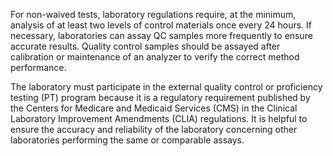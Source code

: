 For non-waived tests, laboratory regulations require, at the minimum, analysis of at least two levels of control materials once every 24 hours. If necessary, laboratories can assay QC samples more frequently to ensure accurate results. Quality control samples should be assayed after calibration or maintenance of an analyzer to verify the correct method performance.

The laboratory must participate in the external quality control or proficiency testing (PT) program because it is a regulatory requirement published by the Centers for Medicare and Medicaid Services (CMS) in the Clinical Laboratory Improvement Amendments (CLIA) regulations. It is helpful to ensure the accuracy and reliability of the laboratory concerning other laboratories performing the same or comparable assays.